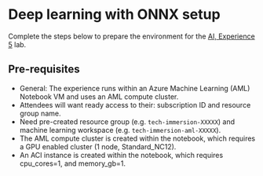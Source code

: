 # Deep learning with ONNX setup

Complete the steps below to prepare the environment for the [AI, Experience 5](../../../ai-exp5/README.md) lab.

## Pre-requisites

- General: The experience runs within an Azure Machine Learning (AML) Notebook VM and uses an AML compute cluster.
- Attendees will want ready access to their: subscription ID and resource group name.
- Need pre-created resource group (e.g. `tech-immersion-XXXXX`) and machine learning workspace (e.g. `tech-immersion-aml-XXXXX`).
- The AML compute cluster is created within the notebook, which requires a GPU enabled cluster (1 node, Standard_NC12).
- An ACI instance is created within the notebook, which requires cpu_cores=1, and memory_gb=1.
